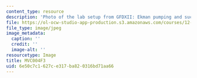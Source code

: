 ```yaml
---
content_type: resource
description: 'Photo of the lab setup from GFDXII: Ekman pumping and suction.'
file: https://ol-ocw-studio-app-production.s3.amazonaws.com/courses/12-003-atmosphere-ocean-and-climate-dynamics-fall-2008/6e50c7c1627ce317ba820316bd71aa66_MVC004F3.jpg
file_type: image/jpeg
image_metadata:
  caption: ''
  credit: ''
  image-alt: ''
resourcetype: Image
title: MVC004F3
uid: 6e50c7c1-627c-e317-ba82-0316bd71aa66
---
```

